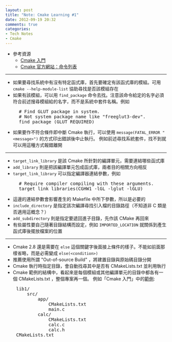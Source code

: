 ```yaml
---
layout: post
title: "Note: Cmake Learning #1"
date: 2012-09-19 20:32
comments: true
categories: 
- Tech Notes
- Cmake
---
```


* 參考資源
  * [Cmake 入門](http://zh.wikibooks.org/wiki/CMake_%E5%85%A5%E9%96%80)
  * [Cmake 官方網站：命令列表](http://www.cmake.org/cmake/help/v2.8.8/cmake.html#section_Commands)

----

* 如果要尋找系統中有沒有特定函式庫，首先要確定有該函式庫的模組。可用 `cmake --help-module-list` 協助尋找是否該模組存在
* 如果有該模組，可以用 `find_package` 命令去找。注意該命令給定的名字必須符合前述搜尋模組給的名字，而不是系統中套件名稱。例如

<pre>
     # Find GLUT package in system. 
     # Not system package name like "freeglut3-dev".
     find_package (GLUT REQUIRED) 
</pre>

* 如果要作不符合條件即中斷 Cmake 執行，可以使用 `message(FATAL_ERROR "<message>")` 的方式印出錯誤後中止執行。
例如前述尋找系統套件，找不到就可以用這種方式報錯離開

---

* `target_link_library` 是該 Cmake 所針對的編譯單元，需要連結哪些函式庫
* `add_library` 則是把該編譯單元包成函式庫，兩者目的相關方向相反
* `target_link_library` 可以指定編譯器連結參數，例如

<pre>
     # Require compiler compiling with these arguments.
     target_link_libraries(CGHW1 -lGL -lglut -lGLU)
</pre>

* 這邊的連結參數會影響產生的 Makefile 中所下參數，所以是必要的
* `include_directory` 是指定該次編譯尋找引入檔的目錄路徑（不知道非 C 類是否適用這概念？）
* `add_subdirectory` 則是指定要遞回進子目錄，先作該 CMake 再回來
* 有些屬性要自己隨著目錄結構而設定，例如 `IMPORTED_LOCATION` 就關係到產生函式庫後擺放檔案的位置

---

* Cmake 2.8 還是需要在 `else` 這個關鍵字後面接上條件的樣子。不能如前面那樣省略，而是必需變成 `else(<condition>)` 
* 推薦使用所謂 "Out-of-source Build" ，將建置目錄與原始碼目錄分開
* Cmake 執行時指定目錄，會自動找尋其中是否有 CMakeLists.txt 並利用執行
* Cmake 範例的結構中，看起來是每個模組或其他編譯單元的目錄中都各有一個 CMakeLists.txt ，整個專案再一個。
例如「Cmake 入門」中的[範例][1]:

<pre>
    lib1/
        src/
            app/
                CMakeLists.txt
                main.c
            calc/
                CMakeLists.txt
                calc.c
                calc.h
    CMakeLists.txt
</pre>

[1]: http://zh.wikibooks.org/wiki/CMake_%E5%85%A5%E9%96%80/%E5%BB%BA%E7%BD%AE%E8%88%87%E9%80%A3%E7%B5%90%E7%A8%8B%E5%BC%8F%E5%BA%AB
